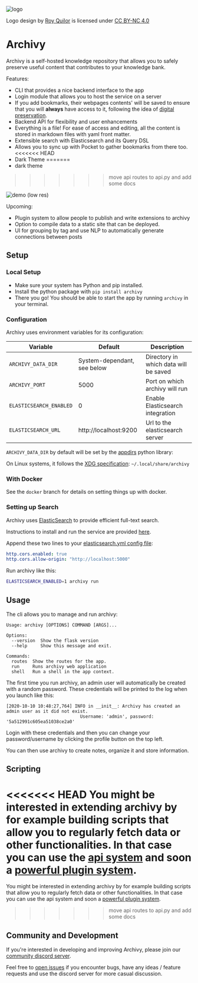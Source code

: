 
![logo](https://github.com/Uzay-G/archivy/raw/master/logo.png)

Logo design by [Roy Quilor](https://www.quilor.com/) is licensed under [CC BY-NC 4.0](https://creativecommons.org/licenses/by-nc/4.0)

# Archivy

Archivy is a self-hosted knowledge repository that allows you to safely preserve useful content that contributes to your knowledge bank.

Features:

- CLI that provides a nice backend interface to the app
- Login module that allows you to host the service on a server
- If you add bookmarks, their webpages contents' will be saved to ensure that you will **always** have access to it, following the idea of [digital preservation](https://jeffhuang.com/designed_to_last/).
- Backend API for flexibility and user enhancements
- Everything is a file! For ease of access and editing, all the content is stored in markdown files with yaml front matter.
- Extensible search with Elasticsearch and its Query DSL
- Allows you to sync up with Pocket to gather bookmarks from there too.
<<<<<<< HEAD
- Dark Theme
=======
- dark theme
>>>>>>> move api routes to api.py and add some docs


![demo (low res)](https://github.com/Uzay-G/archivy/raw/master/archivy.gif)


Upcoming:

- Plugin system to allow people to publish and write extensions to archivy
- Option to compile data to a static site that can be deployed.
- UI for grouping by tag and use NLP to automatically generate connections between posts

## Setup

### Local Setup

- Make sure your system has Python and pip installed.
- Install the python package with `pip install archivy`
- There you go! You should be able to start the app by running `archivy` in your terminal.

### Configuration

Archivy uses environment variables for its configuration:

| Variable                | Default                     | Description                           |
|-------------------------|-----------------------------|---------------------------------------|
| `ARCHIVY_DATA_DIR`      | System-dependant, see below | Directory in which data will be saved |
| `ARCHIVY_PORT`          | 5000                        | Port on which archivy will run        |
| `ELASTICSEARCH_ENABLED` | 0                           | Enable Elasticsearch integration      |
| `ELASTICSEARCH_URL`     | http://localhost:9200       | Url to the elasticsearch server       |


`ARCHIVY_DATA_DIR` by default will be set by the
[appdirs](https://pypi.org/project/appdirs/) python library:

On Linux systems, it follows the [XDG
specification](https://specifications.freedesktop.org/basedir-spec/basedir-spec-latest.html):
`~/.local/share/archivy`


### With Docker

See the `docker` branch for details on setting things up with docker.

### Setting up Search

Archivy uses [ElasticSearch](https://www.elastic.co) to provide efficient full-text search.

Instructions to install and run the service are provided [here](https://www.elastic.co/guide/en/elasticsearch/reference/current/install-elasticsearch.html).


Append these two lines to your [elasticsearch.yml config file](https://www.elastic.co/guide/en/elasticsearch/reference/current/settings.html):

```yaml
http.cors.enabled: true
http.cors.allow-origin: "http://localhost:5000"
```

Run archivy like this:

```bash
ELASTICSEARCH_ENABLED=1 archivy run
```

## Usage

The cli allows you to manage and run archivy:

```
Usage: archivy [OPTIONS] COMMAND [ARGS]...

Options:
  --version  Show the flask version
  --help     Show this message and exit.

Commands:
  routes  Show the routes for the app.
  run     Runs archivy web application
  shell   Run a shell in the app context.
```

The first time you run archivy, an admin user will automatically be created with a random password.
These credentials will be printed to the log when you launch like this:

```
[2020-10-10 10:48:27,764] INFO in __init__: Archivy has created an admin user as it did not exist.
                            Username: 'admin', password: '5a512991c605ea51038ce2a0'
```

Login with these credentials and then you can change your password/username by clicking the profile button on the top left.

You can then use archivy to create notes, organize it and store information.

## Scripting

<<<<<<< HEAD
You might be interested in extending archivy by for example building scripts that allow you to regularly fetch data or other functionalities. In that case you can use the [api system](https://github.com/Uzay-G/archivy/blob/master/API.md) and soon a [powerful plugin system](https://github.com/Uzay-G/archivy/issues/86).
=======
You might be interested in extending archivy by for example building scripts that allow you to regularly fetch data or other functionalities. In that case you can use the api system and soon a [powerful plugin system](https://github.com/Uzay-G/archivy/issues/86).

>>>>>>> move api routes to api.py and add some docs


## Community and Development

If you're interested in developing and improving Archivy, please join our [community discord server](https://discord.gg/uQsqyxB).

Feel free to [open issues](https://github.com/Uzay-G/archivy/issues/new) if you encounter bugs, have any ideas / feature requests and use the discord server for more casual discussion.
